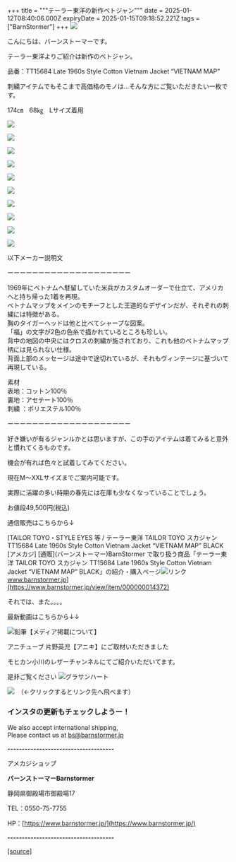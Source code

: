 +++
title = """テーラー東洋の新作ベトジャン"""
date = 2025-01-12T08:40:06.000Z
expiryDate = 2025-01-15T09:18:52.221Z
tags = ["BarnStormer"]
+++
[![](https://stat.ameba.jp/user_images/20231023/16/barnstormer-go/b2/03/p/o0420015015354743273.png)](https://ameblo.jp/barnstormer-go/entry-12825670498.html)

こんにちは、バーンストーマーです。

テーラー東洋よりご紹介は新作のベトジャン。

品番：TT15684 Late 1960s Style Cotton Vietnam Jacket “VIETNAM MAP” 

刺繍アイテムでもそこまで高価格のモノは…そんな方にご覧いただきたい一枚です。

174㎝　68㎏　Lサイズ着用

[![](https://stat.ameba.jp/user_images/20250112/16/barnstormer-go/a5/08/j/o0466070015532334680.jpg)](https://stat.ameba.jp/user_images/20250112/16/barnstormer-go/a5/08/j/o0466070015532334680.jpg)

[![](https://stat.ameba.jp/user_images/20250112/16/barnstormer-go/c4/ec/j/o0466070015532334669.jpg)](https://stat.ameba.jp/user_images/20250112/16/barnstormer-go/c4/ec/j/o0466070015532334669.jpg)

[![](https://stat.ameba.jp/user_images/20250112/16/barnstormer-go/c3/01/j/o0466070015532334670.jpg)](https://stat.ameba.jp/user_images/20250112/16/barnstormer-go/c3/01/j/o0466070015532334670.jpg)

[![](https://stat.ameba.jp/user_images/20250112/16/barnstormer-go/9c/24/j/o0466070015532334674.jpg)](https://stat.ameba.jp/user_images/20250112/16/barnstormer-go/9c/24/j/o0466070015532334674.jpg)

[![](https://stat.ameba.jp/user_images/20250112/16/barnstormer-go/9d/1b/j/o0466070015532334654.jpg)](https://stat.ameba.jp/user_images/20250112/16/barnstormer-go/9d/1b/j/o0466070015532334654.jpg)

[![](https://stat.ameba.jp/user_images/20250112/16/barnstormer-go/4d/18/j/o0466070015532334652.jpg)](https://stat.ameba.jp/user_images/20250112/16/barnstormer-go/4d/18/j/o0466070015532334652.jpg)

[![](https://stat.ameba.jp/user_images/20250112/16/barnstormer-go/2e/f5/j/o0466070015532334656.jpg)](https://stat.ameba.jp/user_images/20250112/16/barnstormer-go/2e/f5/j/o0466070015532334656.jpg)

[![](https://stat.ameba.jp/user_images/20250112/16/barnstormer-go/2b/00/j/o0466070015532334703.jpg)](https://stat.ameba.jp/user_images/20250112/16/barnstormer-go/2b/00/j/o0466070015532334703.jpg)

[![](https://stat.ameba.jp/user_images/20250112/16/barnstormer-go/b5/ef/j/o0466070015532334662.jpg)](https://stat.ameba.jp/user_images/20250112/16/barnstormer-go/b5/ef/j/o0466070015532334662.jpg)

[![](https://stat.ameba.jp/user_images/20250112/16/barnstormer-go/db/97/j/o0466070015532334664.jpg)](https://stat.ameba.jp/user_images/20250112/16/barnstormer-go/db/97/j/o0466070015532334664.jpg)

以下メーカー説明文

ーーーーーーーーーーーーーーーーーーーー

1969年にベトナムへ駐留していた米兵がカスタムオーダーで仕立て、アメリカへと持ち帰った1着を再現。  
ベトナムマップをメインのモチーフとした王道的なデザインだが、それぞれの刺繍には特徴がある。  
胸のタイガーヘッドは他と比べてシャープな図案。  
「福」の文字が2色の色糸で描かれているところも珍しい。  
背中の地図の中央にはクロスの刺繍が施されており、これも他のベトナムマップ柄には見られない仕様。  
背面上部のメッセージは途中で途切れているが、それもヴィンテージに基づいて再現している。  
  
素材  
表地：コットン100％  
裏地：アセテート100％  
刺繍 ：ポリエステル100％

ーーーーーーーーーーーーーーーーーーーー

好き嫌いが有るジャンルかとは思いますが、この手のアイテムは着てみると意外と慣れてくるものです。

機会が有れば色々と試着してみてください。

現在M～XXLサイズまでご案内可能です。

実際に活躍の多い時期の春先には在庫も少なくなっていることでしょう。

お値段49,500円(税込)

通信販売はこちらから↓

[TAILOR TOYO・STYLE EYES 等 / テーラー東洋 TAILOR TOYO スカジャン TT15684 Late 1960s Style Cotton Vietnam Jacket “VIETNAM MAP” BLACK \[アメカジ\] \[通販\](バーンストーマー)BarnStormer で取り扱う商品「テーラー東洋 TAILOR TOYO スカジャン TT15684 Late 1960s Style Cotton Vietnam Jacket “VIETNAM MAP” BLACK」の紹介・購入ページ![リンク](https://c.stat100.ameba.jp/ameblo/symbols/v3.20.0/svg/gray/editor_link.svg)www.barnstormer.jp](https://www.barnstormer.jp/view/item/000000014372)

それでは、また。。。。

最新動画はこちらから↓↓

![鉛筆](https://stat100.ameba.jp/blog/ucs/img/char/char3/519.png)【メディア掲載について】

アニチューブ 片野英児【アニキ】にご取材いただきました

モヒカン小川のレザーチャンネルにてご紹介いただいてます。

是非ご覧ください ![グラサンハート](https://stat100.ameba.jp/blog/ucs/img/char/char3/148.png)

[![](https://stat.ameba.jp/user_images/20230412/16/barnstormer-go/6a/23/p/o0108010815269242493.png)](https://www.instagram.com/barnstormer_daily/)　（←クリックするとリンク先へ飛べます）

### インスタの更新もチェックしようー！

We also accept international shipping,  
Please contact us at bs@barnstormer.jp

**\-------------------------------------**

アメカジショップ

**バーンストーマーBarnstormer**

静岡県御殿場市御殿場17

TEL：0550-75-7755

HP：[https://www.barnstormer.jp/](https://www.barnstormer.jp/)

**\-------------------------------------**

[[source]](https://ameblo.jp/barnstormer-go/entry-12882173654.html)
